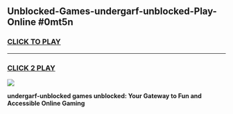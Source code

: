 
## Unblocked-Games-undergarf-unblocked-Play-Online #0mt5n
<h3>
<a href="https://news.freeplayer.one?title=undergarf-unblocked&ref=3">CLICK TO PLAY</a></h3>
<hr>

<h3>
<a href="https://news.freeplayer.one?title=undergarf-unblocked&ref=3">CLICK 2 PLAY</a>
  
</h3>

<a href="https://news.freeplayer.one?title=undergarf-unblocked&ref=3"><img src="https://clearcache.store/games.png"></a>


**undergarf-unblocked games unblocked: Your Gateway to Fun and Accessible Online Gaming**
